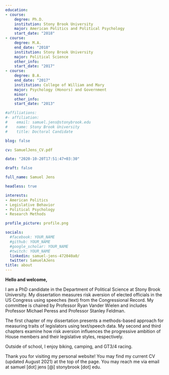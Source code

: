 ```yaml
---
education:
- course:
    degree: Ph.D.
    institution: Stony Brook University
    major: American Politics and Political Psychology
    start_date: "2018"
- course:
    degree: M.A.
    end_date: "2018"
    institution: Stony Brook University
    major: Political Science
    other_info: 
    start_date: "2017"
- course:
    degree: B.A.
    end_date: "2017"
    institution: College of William and Mary
    major: Psychology (Honors) and Government
    minor: 
    other_info: 
    start_date: "2013"

#affiliations:
#- affiliation:
#    email: samuel.jens@stonybrook.edu
#    name: Stony Brook University
#    title: Doctoral Candidate

blog: false

cv: SamuelJens_CV.pdf

date: "2020-10-20T17:51:47+03:30"

draft: false

full_name: Samuel Jens

headless: true

interests:
- American Politics
- Legislative Behavior
- Political Psychology
- Research Methods

profile_picture: profile.png

socials:
  #facebook: YOUR_NAME
  #github: YOUR_NAME
  #google_scholar: YOUR_NAME
  #twitch: YOUR_NAME
  linkedin: samuel-jens-472040a0/
  twitter: SamuelAJens
title: about
---
```


**Hello and welcome,**

I am a PhD candidate in the Department of Political Science at Stony Brook University. My dissertation measures risk aversion of elected officials in the US Congress using speeches (text) from the Congressional Record. My committee is chaired by Professor Ryan Vander Wielen and includes Professor Michael Peress and Professor Stanley Feldman. 

The first chapter of my dissertation presents a methods-based approach for measuring traits of legislators using text/speech data. My second and third chapters examine how risk aversion influences the progressive ambition of House members and their legislative styles, respectively. 

Outside of school, I enjoy biking, camping, and GT3/4 racing.

Thank you for visiting my personal website! You may find my current CV (updated August 2021) at the top of the page. You may reach me via email at samuel [dot] jens [@] stonybrook [dot] edu. 

